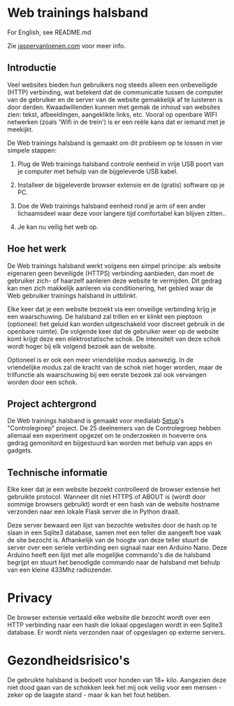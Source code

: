 # Web trainings halsband

For English, see README.md

Zie [jaspervanloenen.com](http://www.jaspervanloenen.com) voor meer info.

## Introductie


Veel websites bieden hun gebruikers nog steeds alleen een onbeveiligde (HTTP) verbinding, wat betekent dat de communicatie tussen de computer van de gebruiker en de server van de website gemakkelijk af te luisteren is door derden. Kwaadwillenden kunnen met gemak de inhoud van websites zien: tekst, afbeeldingen, aangeklikte links, etc. Vooral op openbare WIFI netwerken (zoals 'Wifi in de trein') is er een reële kans dat er iemand met je meekijkt.

De Web trainings halsband is gemaakt om dit probleem op te lossen in vier simpele stappen:

1. Plug de Web trainings halsband controle eenheid in vrije USB poort van je computer met behulp van de bijgeleverde USB kabel.

2. Installeer de bijgeleverde browser extensie en de (gratis) software op je PC.

3. Doe de Web trainings halsband eenheid rond je arm of een ander lichaamsdeel waar deze voor langere tijd comfortabel kan blijven zitten..

4. Je kan nu veilig het web op.

## Hoe het werk

De Web trainings halsband werkt volgens een simpel principe: als website eigenaren geen beveiligde (HTTPS) verbinding aanbieden, dan moet de gebruiker zich- of haarzelf aanleren deze website te vermijden. Dit gedrag kan men zich makkelijk aanleren via conditionering, het gebied waar de Web gebruiker trainings halsband in uitblinkt.

Elke keer dat je een website bezoekt via een onveilige verbinding krijg je een waarschuwing. De halsband zal trillen en er klinkt een pieptoon (optioneel: het geluid kan worden uitgeschakeld voor discreet gebruik in de openbare ruimte). De volgende keer dat de gebruiker weer op de website komt krijgt deze een elektrostatische schok. De intensiteit van deze schok wordt hoger bij elk volgend bezoek aan de website.

Optioneel is er ook een meer vriendelijke modus aanwezig. In de vriendelijke modus zal de kracht van de schok niet hoger worden, maar de trilfunctie als waarschuwing bij een eerste bezoek zal ook vervangen worden door een schok.

## Project achtergrond

De Web trainings halsband is gemaakt voor medialab [Setup](http://www.setup.nl)'s "Controlegroep" project. De 25 deelnemers van de Controlegroep hebben allemaal een experiment opgezet om te onderzoeken in hoeverre ons gedrag gemonitord en bijgestuurd kan worden met behulp van apps en gadgets.

## Technische informatie

Elke keer dat je een website bezoekt controlleerd de browser extensie het gebruikte protocol. Wanneer dit niet HTTPS of ABOUT is (wordt door sommige browsers gebruikt) wordt er een hash van de website hostname verzonden naar een lokale Flask server die in Python draait.

Deze server bewaard een lijst van bezochte websites door de hash op te slaan in een Sqlite3 database, samen met een teller die aangeeft hoe vaak de site bezocht is. Afhankelijk van de hoogte van deze teller stuurt de server over een seriele verbinding een signaal naar een Arduino Nano. Deze Arduino heeft een lijst met alle mogelijke commando's die de halsband begrijpt en stuurt het benodigde commando naar de halsband met behulp van een kleine 433Mhz radiozender.

# Privacy

De browser extensie vertaald elke website die bezocht wordt over een HTTP verbinding naar een hash die lokaal opgeslagen wordt in een Sqlite3 database. Er wordt niets verzonden naar of opgeslagen op externe servers.

# Gezondheidsrisico's

De gebruikte halsband is bedoelt voor honden van 18+ kilo. Aangezien deze niet dood gaan van de schokken leek het mij ook veilig voor een mensen - zeker op de laagste stand - maar ik kan het fout hebben.
